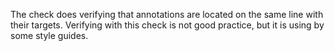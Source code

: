 The check does verifying that annotations are located on the same line
with their targets. Verifying with this check is not good practice, but
it is using by some style guides.
